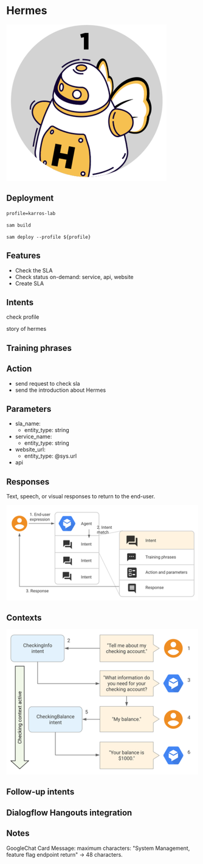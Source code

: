 # Hermes

![Hermes Logo](./images/hermes.png)

## Deployment

`profile=karros-lab`

`sam build`

`sam deploy --profile ${profile}`

## Features

- Check the SLA
- Check status on-demand: service, api, website
- Create SLA

## Intents

check profile

story of hermes

## Training phrases

## Action

- send request to check sla
- send the introduction about Hermes

## Parameters

- sla_name:
  - entity_type: string
- service_name:
  - entity_type: string
- website_url:
  - entity_type: @sys.url
- api

## Responses

Text, speech, or visual responses to return to the end-user.

![Intent Match Respond Basic](./images/intent-match-respond-basic.svg)

## Contexts

![Context](./images/contexts-overview.svg)

## Follow-up intents

## Dialogflow Hangouts integration

## Notes

GoogleChat Card Message: maximum characters: "System Management, feature flag endpoint return"
-> 48 characters.
